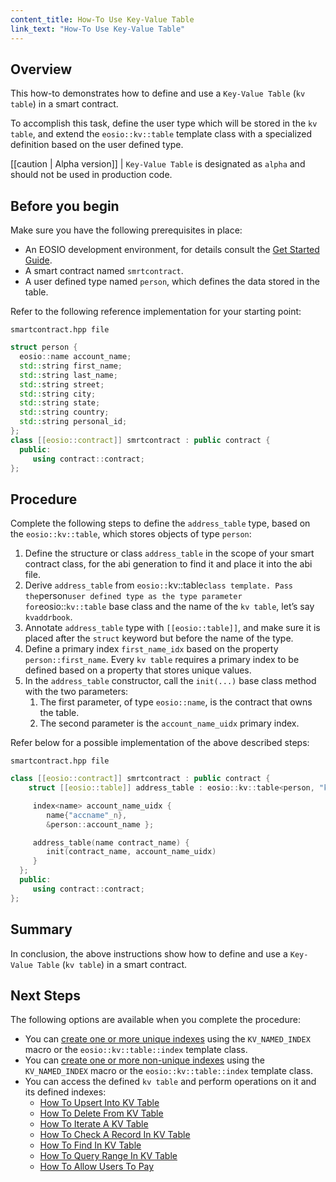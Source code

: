```yaml
---
content_title: How-To Use Key-Value Table
link_text: "How-To Use Key-Value Table"
---
```


## Overview

This how-to demonstrates how to define and use a `Key-Value Table` (`kv table`) in a smart contract.

To accomplish this task, define the user type which will be stored in the `kv table`, and extend the `eosio::kv::table` template class with a specialized definition based on the user defined type.

[[caution | Alpha version]]
| `Key-Value Table` is designated as `alpha` and should not be used in production code.

## Before you begin

Make sure you have the following prerequisites in place:

* An EOSIO development environment, for details consult the [Get Started Guide](https://developers.eos.io/welcome/latest/getting-started-guide/index).
* A smart contract named `smrtcontract`.
* A user defined type named `person`, which defines the data stored in the table.

Refer to the following reference implementation for your starting point:

`smartcontract.hpp file`

```cpp
struct person {
  eosio::name account_name;
  std::string first_name;
  std::string last_name;
  std::string street;
  std::string city;
  std::string state;
  std::string country;
  std::string personal_id;
};
class [[eosio::contract]] smrtcontract : public contract {
  public:
     using contract::contract;
};
```

## Procedure

Complete the following steps to define the `address_table` type, based on the `eosio::kv::table`, which stores objects of type `person`:

1. Define the structure or class `address_table` in the scope of your smart contract class, for the abi generation to find it and place it into the abi file.
2. Derive `address_table` from `eosio::`kv::table` class template. Pass the `person` user defined type as the type parameter for `eosio::`kv::table` base class and the name of the `kv table`, let’s say `kvaddrbook`.
3. Annotate `address_table` type with `[[eosio::table]]`, and make sure it is placed after the `struct` keyword but before the name of the type.
4. Define a primary index `first_name_idx` based on the property `person::first_name`. Every `kv table` requires a primary index to be defined based on a property that stores unique values.
5. In the `address_table` constructor, call the `init(...)` base class method with the two parameters:
    1. The first parameter, of type `eosio::name`, is the contract that owns the table.
    2. The second parameter is the `account_name_uidx` primary index.

Refer below for a possible implementation of the above described steps:

`smartcontract.hpp file`

```cpp
class [[eosio::contract]] smrtcontract : public contract {
    struct [[eosio::table]] address_table : eosio::kv::table<person, "kvaddrbook"_n> {

     index<name> account_name_uidx {
        name{"accname"_n},
        &person::account_name };

     address_table(name contract_name) {
        init(contract_name, account_name_uidx)
     }
  };
  public:
     using contract::contract;
};
```

## Summary

In conclusion, the above instructions show how to define and use a `Key-Value Table` (`kv table`) in a smart contract.

## Next Steps

The following options are available when you complete the procedure:

* You can [create one or more unique indexes](20_how-to-create-indexes-kv-table.md) using the `KV_NAMED_INDEX` macro or the `eosio::kv::table::index` template class.
* You can [create one or more non-unique indexes](20_how-to-create-indexes-kv-table.md) using the `KV_NAMED_INDEX` macro or the `eosio::kv::table::index` template class.
* You can access the defined `kv table` and perform operations on it and its defined indexes:
  * [How To Upsert Into KV Table](./30_how-to-upsert-into-kv-table.md)
  * [How To Delete From KV Table](./40_how-to-delete-from-kv-table.md)
  * [How To Iterate A KV Table](./50_how-to-iterate-kv-table.md)
  * [How To Check A Record In KV Table](./60_how-to-check-a-record-kv-table.md)
  * [How To Find In KV Table](./70_how-to-find-in-kv-table.md)
  * [How To Query Range In KV Table](./80_how-to-query-range-in-kv-table.md)
  * [How To Allow Users To Pay](./90_how-to-allow-users-to-pay-kv-table.md)
